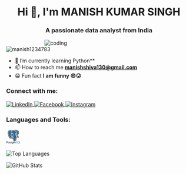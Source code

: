 <h1 align="center">Hi 👋, I'm MANISH KUMAR SINGH</h1>
<h3 align="center">A passionate data analyst from India</h3>

<img align="right" alt="coding" width="400" src="https://khatriroshan.com.np/static/media/giphy.b31655aeb566789dab09.gif" />

<p align="left">
  <img src="https://komarev.com/ghpvc/?username=manish1234783&label=Profile%20views&color=0e75b6&style=flat" alt="manish1234783" />
</p>

- 🌱 I’m currently learning Python**
- 📫 How to reach me **manishshiva130@gmail.com**
- 😁 Fun fact **I am funny 😎😜**

<h3 align="left">Connect with me:</h3>
<p align="left">
  <a href="https://www.linkedin.com/in/manishkumarsingh-8b21681b2/" target="blank">
    <img align="center" src="https://raw.githubusercontent.com/rahuldkjain/github-profile-readme-generator/master/src/images/icons/Social/linked-in-alt.svg" alt="LinkedIn" height="30" width="40" />
  </a>
  <a href="https://fb.com/manish.kumar.singh" target="blank">
    <img align="center" src="https://raw.githubusercontent.com/rahuldkjain/github-profile-readme-generator/master/src/images/icons/Social/facebook.svg" alt="Facebook" height="30" width="40" />
  </a>
  <a href="https://instagram.com/_itzmanish" target="blank">
    <img align="center" src="https://raw.githubusercontent.com/rahuldkjain/github-profile-readme-generator/master/src/images/icons/Social/instagram.svg" alt="Instagram" height="30" width="40" />
  </a>
</p>

<h3 align="left">Languages and Tools:</h3>
<p align="left">
  <a href="https://www.postgresql.org" target="_blank" rel="noreferrer">
    <img src="https://raw.githubusercontent.com/devicons/devicon/master/icons/postgresql/postgresql-original-wordmark.svg" alt="PostgreSQL" width="40" height="40" />
  </a>
</p>

<p>
  <img align="left" src="https://github-readme-stats.vercel.app/api/top-langs?username=manish1234783&show_icons=true&locale=en&layout=compact" alt="Top Languages" />
</p>

<p>&nbsp;</p>

<p>
  <img align="center" src="https://github-readme-stats.vercel.app/api?username=manish1234783&show_icons=true&locale=en" alt="GitHub Stats" />
</p>

<p>
  <img align="center" src="https://github-readme-streak-stats.herokuapp.com/?user=manish1234783&" alt="GitHub Str
